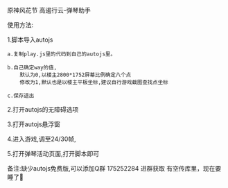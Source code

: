 原神风花节 高遏行云-弹琴助手

使用方法: 

1.脚本导入autojs

    a.复制play.js里的代码到自己的autojs里。 

    b.自己确定way的值,
        默认为0,以楼主2800*1752屏幕比例确定八个点
        修改为1,默认也是以楼主平板坐标,建议自行游戏截图查找点坐标

    c.保存退出

2.打开autojs的无障碍选项

3.打开autojs悬浮窗

4.进入游戏,调至24/30帧,

5.打开弹琴活动页面,打开脚本即可

备注:缺少autojs免费版,可以添加Q群 175252284 进群获取 有空传库里，现在要睡了🥱